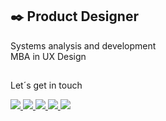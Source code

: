 ## ✒️ Product Designer
Systems analysis and development<br/>
MBA in UX Design

<!--<div>
  <a href="https://github.com/ronald-lopes/">
  <img height="180em" src="https://github-readme-stats.vercel.app/api?username=ronald-lopes&bg_color=22272E&title_color=209DB3&text_color=fff&border_color=209DB3&border_radius=16&show_icons=true&icon_color=7A61D4"/>
   <a/>
   <img height="180em" src="https://github-readme-stats.vercel.app/api/top-langs/?username=ronald-lopes&layout=compact&bg_color=22272E&border_color=1C8D9E&title_color=209DB3&text_color=fff&border_radius=16&langs_count=7"/>
</div> -->

##

Let´s get in touch

<div>
  <a href="https://www.behance.net/ronald-lopes" target="_blank">
    <image src="https://img.shields.io/badge/Behance-1769ff?style=for-the-badge&logo=behance&logoColor=white&border_radius=5">
  </a>
    
  <a href="https://dribbble.com/RonaldLopes" target="_blank">
    <img src="https://img.shields.io/badge/Dribbble-EA4C89?style=for-the-badge&logo=dribbble&logoColor=white" target="_blank">
  </a>

  <a href="https://www.linkedin.com/in/ronald-lopes/" target="_blank">
    <img src="https://img.shields.io/badge/-LinkedIn-%230077B5?style=for-the-badge&logo=linkedin&logoColor=white">
  </a>
    
  <a href="https://instagram.com/ronald.lopes_" target="_blank">
    <img src="https://img.shields.io/badge/-Instagram-%23E4405F?style=for-the-badge&logo=instagram&logoColor=white" target="_blank">
  </a>
  
  <a href="mailto:ronald.lopes@rdesign.art.br">
    <img src="https://img.shields.io/badge/-Gmail-%23333?style=for-the-badge&logo=gmail&logoColor=white" target="_blank">
  </a>
</div>
   
<!--
![Snake animation](https://github.com/ronald-lopes/ronald-lopes/blob/output/github-contribution-grid-snake.svg)
-->
